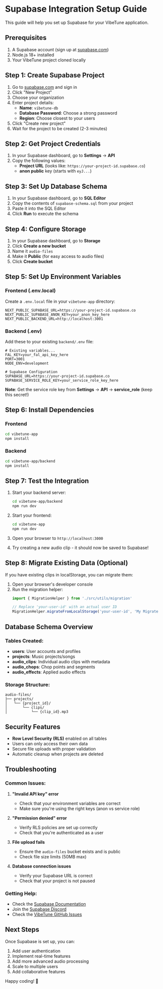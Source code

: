 # Supabase Integration Setup Guide

This guide will help you set up Supabase for your VibeTune application.

## Prerequisites

1. A Supabase account (sign up at [supabase.com](https://supabase.com))
2. Node.js 18+ installed
3. Your VibeTune project cloned locally

## Step 1: Create Supabase Project

1. Go to [supabase.com](https://supabase.com) and sign in
2. Click "New Project"
3. Choose your organization
4. Enter project details:
   - **Name**: `vibetune-db`
   - **Database Password**: Choose a strong password
   - **Region**: Choose closest to your users
5. Click "Create new project"
6. Wait for the project to be created (2-3 minutes)

## Step 2: Get Project Credentials

1. In your Supabase dashboard, go to **Settings** → **API**
2. Copy the following values:
   - **Project URL** (looks like: `https://your-project-id.supabase.co`)
   - **anon public** key (starts with `eyJ...`)

## Step 3: Set Up Database Schema

1. In your Supabase dashboard, go to **SQL Editor**
2. Copy the contents of `supabase-schema.sql` from your project
3. Paste it into the SQL Editor
4. Click **Run** to execute the schema

## Step 4: Configure Storage

1. In your Supabase dashboard, go to **Storage**
2. Click **Create a new bucket**
3. Name it `audio-files`
4. Make it **Public** (for easy access to audio files)
5. Click **Create bucket**

## Step 5: Set Up Environment Variables

### Frontend (.env.local)
Create a `.env.local` file in your `vibetune-app` directory:

```env
NEXT_PUBLIC_SUPABASE_URL=https://your-project-id.supabase.co
NEXT_PUBLIC_SUPABASE_ANON_KEY=your_anon_key_here
NEXT_PUBLIC_BACKEND_URL=http://localhost:3001
```

### Backend (.env)
Add these to your existing `backend/.env` file:

```env
# Existing variables...
FAL_KEY=your_fal_api_key_here
PORT=3001
NODE_ENV=development

# Supabase Configuration
SUPABASE_URL=https://your-project-id.supabase.co
SUPABASE_SERVICE_ROLE_KEY=your_service_role_key_here
```

**Note**: Get the service role key from **Settings** → **API** → **service_role** (keep this secret!)

## Step 6: Install Dependencies

### Frontend
```bash
cd vibetune-app
npm install
```

### Backend
```bash
cd vibetune-app/backend
npm install
```

## Step 7: Test the Integration

1. Start your backend server:
   ```bash
   cd vibetune-app/backend
   npm run dev
   ```

2. Start your frontend:
   ```bash
   cd vibetune-app
   npm run dev
   ```

3. Open your browser to `http://localhost:3000`
4. Try creating a new audio clip - it should now be saved to Supabase!

## Step 8: Migrate Existing Data (Optional)

If you have existing clips in localStorage, you can migrate them:

1. Open your browser's developer console
2. Run the migration helper:
   ```javascript
   import { MigrationHelper } from './src/utils/migration'
   
   // Replace 'your-user-id' with an actual user ID
   MigrationHelper.migrateFromLocalStorage('your-user-id', 'My Migrated Project')
   ```

## Database Schema Overview

### Tables Created:
- **users**: User accounts and profiles
- **projects**: Music projects/songs
- **audio_clips**: Individual audio clips with metadata
- **audio_chops**: Chop points and segments
- **audio_effects**: Applied audio effects

### Storage Structure:
```
audio-files/
├── projects/
│   └── {project_id}/
│       └── clips/
│           └── {clip_id}.mp3
```

## Security Features

- **Row Level Security (RLS)** enabled on all tables
- Users can only access their own data
- Secure file uploads with proper validation
- Automatic cleanup when projects are deleted

## Troubleshooting

### Common Issues:

1. **"Invalid API key" error**
   - Check that your environment variables are correct
   - Make sure you're using the right keys (anon vs service role)

2. **"Permission denied" error**
   - Verify RLS policies are set up correctly
   - Check that you're authenticated as a user

3. **File upload fails**
   - Ensure the `audio-files` bucket exists and is public
   - Check file size limits (50MB max)

4. **Database connection issues**
   - Verify your Supabase URL is correct
   - Check that your project is not paused

### Getting Help:

- Check the [Supabase Documentation](https://supabase.com/docs)
- Join the [Supabase Discord](https://discord.supabase.com)
- Check the [VibeTune GitHub Issues](https://github.com/your-repo/issues)

## Next Steps

Once Supabase is set up, you can:

1. Add user authentication
2. Implement real-time features
3. Add more advanced audio processing
4. Scale to multiple users
5. Add collaborative features

Happy coding! 🎵
